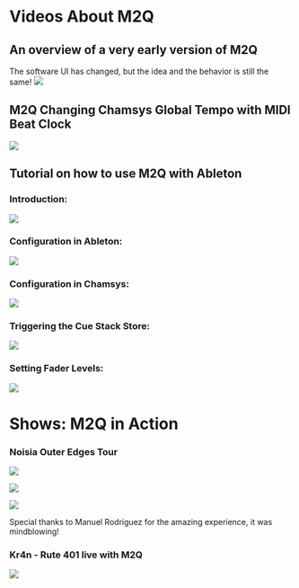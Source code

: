 
# Videos About M2Q

## An overview of a very early version of M2Q
The software UI has changed, but the idea and the behavior is still the same!
[![](http://img.youtube.com/vi/MZnM7Q2pJAw/0.jpg)](http://www.youtube.com/watch?v=MZnM7Q2pJAw "M2Q aka Music2Que overview")

## M2Q Changing Chamsys Global Tempo with MIDI Beat Clock
[![](http://img.youtube.com/vi/bgk8-C5XAb4/0.jpg)](http://www.youtube.com/watch?v=bgk8-C5XAb4 "M2Q Changing Chamsys Global Tempo with MIDI Beat Clock")

## Tutorial on how to use M2Q with Ableton
### Introduction:
[![](http://img.youtube.com/vi/MI_nu6UEXII/0.jpg)](http://www.youtube.com/watch?v=MI_nu6UEXII "M2Q aka Music2cue tech demo video")

### Configuration in Ableton:
[![](http://img.youtube.com/vi/JvvY2k1__UY/0.jpg)](http://www.youtube.com/watch?v=JvvY2k1__UY "Configuration in Ableton")

### Configuration in Chamsys:
[![](http://img.youtube.com/vi/Z5t92MslXus/0.jpg)](http://www.youtube.com/watch?v=Z5t92MslXus "Configuration in Chamsys")

### Triggering the Cue Stack Store:
[![](http://img.youtube.com/vi/xhHoLwzme5A/0.jpg)](http://www.youtube.com/watch?v=xhHoLwzme5A "Trigger cue stack store")

### Setting Fader Levels:
[![](http://img.youtube.com/vi/W2rUypwHxg8/0.jpg)](http://www.youtube.com/watch?v=W2rUypwHxg8 "Setting Fader Levels")



# Shows: M2Q in Action

### Noisia Outer Edges Tour

[![](http://img.youtube.com/vi/vyNHTL5jbJQ/0.jpg)](http://www.youtube.com/watch?v=vyNHTL5jbJQ "NOISIA 'OUTER EDGES' - Rampage 2017")

[![](http://img.youtube.com/vi/f7p55XchF0g/0.jpg)](http://www.youtube.com/watch?v=f7p55XchF0g "Noisia - Collider live")

[![](http://img.youtube.com/vi/DEkcE0Rm7tk/0.jpg)](http://www.youtube.com/watch?v=DEkcE0Rm7tk "Behind Outer Edges - Episode 02: Manuel Rodrigues (Lighting Director)")

Special thanks to Manuel Rodriguez for the amazing experience, it was mindblowing!


### Kr4n - Rute 401 live with M2Q

[![](http://img.youtube.com/vi/mg_yT7ZiVFg/0.jpg)](http://www.youtube.com/watch?v=mg_yT7ZiVFg "Kr4n - Rute 401 (live)")
